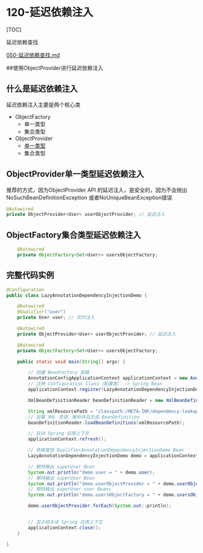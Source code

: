# 120-延迟依赖注入

[TOC]

延迟依赖查找

 [050-延迟依赖查找.md](..\004-SpringIoC依赖查找\050-延迟依赖查找.md) 

##使用ObjectProvider进行延迟依赖注入

## 什么是延迟依赖注入

延迟依赖注入主要是两个核心类

- ObjectFactory
  - 单一类型
  - 集合类型
- ObjectProvider
  - [单一类型](#ObjectProvider单一类型延迟依赖注入)
  - 集合类型

## ObjectProvider单一类型延迟依赖注入

推荐的方式，因为ObjectProvider API 的延迟注入，是安全的，因为不会抛出NoSuchBeanDefinitionException 或者NoUniqueBeanException错误

```java
@Autowired
private ObjectProvider<User> userObjectProvider; // 延迟注入
```

## ObjectFactory集合类型延迟依赖注入

```java
    @Autowired
    private ObjectFactory<Set<User>> usersObjectFactory;
```

## 完整代码实例

```java
@Configuration
public class LazyAnnotationDependencyInjectionDemo {

    @Autowired
    @Qualifier("user")
    private User user; // 实时注入

    @Autowired
    private ObjectProvider<User> userObjectProvider; // 延迟注入

    @Autowired
    private ObjectFactory<Set<User>> usersObjectFactory;

    public static void main(String[] args) {

        // 创建 BeanFactory 容器
        AnnotationConfigApplicationContext applicationContext = new AnnotationConfigApplicationContext();
        // 注册 Configuration Class（配置类） -> Spring Bean
        applicationContext.register(LazyAnnotationDependencyInjectionDemo.class);

        XmlBeanDefinitionReader beanDefinitionReader = new XmlBeanDefinitionReader(applicationContext);

        String xmlResourcePath = "classpath:/META-INF/dependency-lookup-context.xml";
        // 加载 XML 资源，解析并且生成 BeanDefinition
        beanDefinitionReader.loadBeanDefinitions(xmlResourcePath);

        // 启动 Spring 应用上下文
        applicationContext.refresh();

        // 依赖查找 QualifierAnnotationDependencyInjectionDemo Bean
        LazyAnnotationDependencyInjectionDemo demo = applicationContext.getBean(LazyAnnotationDependencyInjectionDemo.class);

        // 期待输出 superUser Bean
        System.out.println("demo.user = " + demo.user);
        // 期待输出 superUser Bean
        System.out.println("demo.userObjectProvider = " + demo.userObjectProvider.getObject()); // 继承 ObjectFactory
        // 期待输出 superUser user Beans
        System.out.println("demo.usersObjectFactory = " + demo.usersObjectFactory.getObject());

        demo.userObjectProvider.forEach(System.out::println);


        // 显示地关闭 Spring 应用上下文
        applicationContext.close();
    }

}

```

